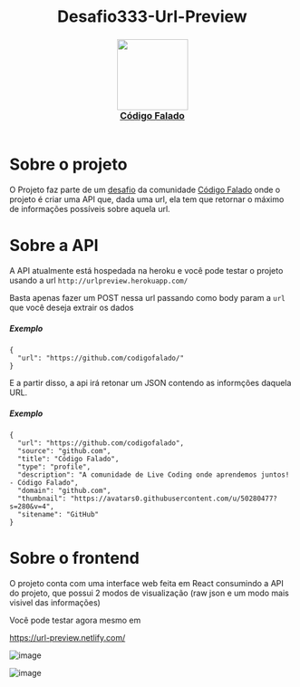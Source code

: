 
<h1 align="center"> Desafio333-Url-Preview</h1>

<h3 align="center">
  <img src="https://avatars1.githubusercontent.com/u/50280477?s=200&v=4" width="125"><br>
    <a href="https://github.com/codigofalado/desafio333">Código Falado</a>
    <br>
    <br>
</h3>

# Sobre o projeto
O Projeto faz parte de um <a href="">desafio</a> da comunidade <a href="https://github.com/codigofalado/desafio333">Código Falado</a> onde o projeto é criar uma API que, dada uma url, ela tem que retornar o máximo de informações possíveis sobre aquela url.

# Sobre a API
A API atualmente está hospedada na heroku e você pode testar o projeto usando a url `http://urlpreview.herokuapp.com/`

Basta apenas fazer um POST nessa url passando como body param a `url` que você deseja extrair os dados

##### Exemplo
```
{
  "url": "https://github.com/codigofalado/"
}
```

E a partir disso, a api irá retonar um JSON contendo as informções daquela URL.

##### Exemplo
```
{
  "url": "https://github.com/codigofalado",
  "source": "github.com",
  "title": "Código Falado",
  "type": "profile",
  "description": "A comunidade de Live Coding onde aprendemos juntos! - Código Falado",
  "domain": "github.com",
  "thumbnail": "https://avatars0.githubusercontent.com/u/50280477?s=280&v=4",
  "sitename": "GitHub"
}
```

# Sobre o frontend
O projeto conta com uma interface web feita em React consumindo a API do projeto, que possui 2 modos de visualização (raw json e um modo mais visivel das informações)

Você pode testar agora mesmo em

https://url-preview.netlify.com/

![image](https://user-images.githubusercontent.com/40467826/67532594-328e5d80-f69d-11e9-931e-4ef2cc47b8d6.png)

![image](https://user-images.githubusercontent.com/40467826/67532630-5487e000-f69d-11e9-9d77-acafbed73dfe.png)
